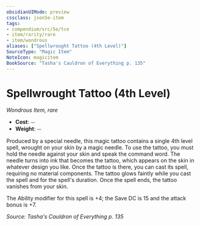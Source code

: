 ```yaml
---
obsidianUIMode: preview
cssclass: json5e-item
tags:
- compendium/src/5e/tce
- item/rarity/rare
- item/wondrous
aliases: ["Spellwrought Tattoo (4th Level)"]
SourceType: "Magic Item"
NoteIcon: magicitem
BookSource: "Tasha's Cauldron of Everything p. 135"
---
```

# Spellwrought Tattoo (4th Level)
*Wondrous Item, rare*  

- **Cost**: ⏤
- **Weight**: ⏤

Produced by a special needle, this magic tattoo contains a single 4th level spell, wrought on your skin by a magic needle. To use the tattoo, you must hold the needle against your skin and speak the command word. The needle turns into ink that becomes the tattoo, which appears on the skin in whatever design you like. Once the tattoo is there, you can cast its spell, requiring no material components. The tattoo glows faintly while you cast the spell and for the spell's duration. Once the spell ends, the tattoo vanishes from your skin.

The Ability modifier for this spell is +4; the Save DC is 15 and the attack bonus is +7.

*Source: Tasha's Cauldron of Everything p. 135*